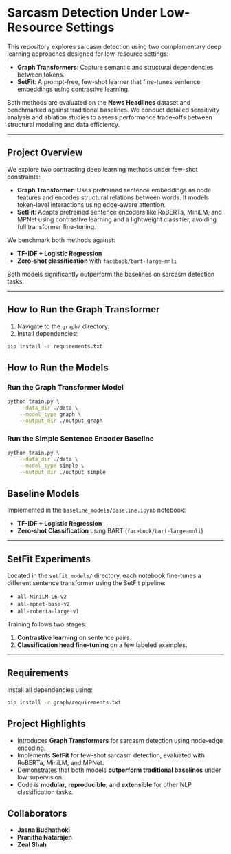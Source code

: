 # Sarcasm Detection Under Low-Resource Settings

This repository explores sarcasm detection using two complementary deep learning approaches designed for low-resource settings:

- **Graph Transformers**: Capture semantic and structural dependencies between tokens.
- **SetFit**: A prompt-free, few-shot learner that fine-tunes sentence embeddings using contrastive learning.

Both methods are evaluated on the **News Headlines** dataset and benchmarked against traditional baselines. We conduct detailed sensitivity analysis and ablation studies to assess performance trade-offs between structural modeling and data efficiency.

---

## Project Overview

We explore two contrasting deep learning methods under few-shot constraints:

- **Graph Transformer**: Uses pretrained sentence embeddings as node features and encodes structural relations between words. It models token-level interactions using edge-aware attention.
- **SetFit**: Adapts pretrained sentence encoders like RoBERTa, MiniLM, and MPNet using contrastive learning and a lightweight classifier, avoiding full transformer fine-tuning.

We benchmark both methods against:
- **TF-IDF + Logistic Regression**
- **Zero-shot classification** with `facebook/bart-large-mnli`

Both models significantly outperform the baselines on sarcasm detection tasks.

---

## How to Run the Graph Transformer

1. Navigate to the `graph/` directory.
2. Install dependencies:

```bash
pip install -r requirements.txt
```
## How to Run the Models

### Run the Graph Transformer Model

```bash
python train.py \
    --data_dir ./data \
    --model_type graph \
    --output_dir ./output_graph
```

### Run the Simple Sentence Encoder Baseline

```bash
python train.py \
    --data_dir ./data \
    --model_type simple \
    --output_dir ./output_simple
```

## Baseline Models

Implemented in the `baseline_models/baseline.ipynb` notebook:

- **TF-IDF + Logistic Regression**
- **Zero-shot Classification** using BART (`facebook/bart-large-mnli`)

---

## SetFit Experiments

Located in the `setfit_models/` directory, each notebook fine-tunes a different sentence transformer using the SetFit pipeline:

- `all-MiniLM-L6-v2`
- `all-mpnet-base-v2`
- `all-roberta-large-v1`

Training follows two stages:

1. **Contrastive learning** on sentence pairs.
2. **Classification head fine-tuning** on a few labeled examples.

---

## Requirements

Install all dependencies using:

```bash
pip install -r graph/requirements.txt
```

## Project Highlights

- Introduces **Graph Transformers** for sarcasm detection using node-edge encoding.
- Implements **SetFit** for few-shot sarcasm detection, evaluated with RoBERTa, MiniLM, and MPNet.
- Demonstrates that both models **outperform traditional baselines** under low supervision.
- Code is **modular**, **reproducible**, and **extensible** for other NLP classification tasks.


## Collaborators

- **Jasna Budhathoki**
- **Pranitha Natarajen**
- **Zeal Shah**



